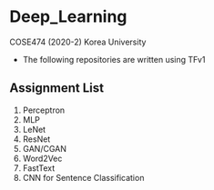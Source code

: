 # Deep_Learning
COSE474 (2020-2) Korea University
- The following repositories are written using TFv1 

## Assignment List
1) Perceptron
2) MLP
3) LeNet
4) ResNet
5) GAN/CGAN
6) Word2Vec
7) FastText
8) CNN for Sentence Classification
